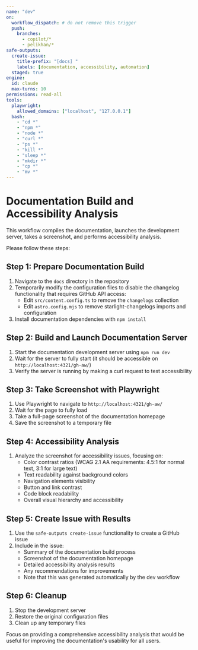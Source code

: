 ```yaml
---
name: "dev"
on:
  workflow_dispatch: # do not remove this trigger
  push:
    branches:
      - copilot/*
      - pelikhan/*
safe-outputs:
  create-issue:
    title-prefix: "[docs] "
    labels: [documentation, accessibility, automation]
  staged: true
engine: 
  id: claude
  max-turns: 10
permissions: read-all
tools:
  playwright:
    allowed_domains: ["localhost", "127.0.0.1"]
  bash:
    - "cd *"
    - "npm *"
    - "node *"
    - "curl *"
    - "ps *"
    - "kill *"
    - "sleep *"
    - "mkdir *"
    - "cp *"
    - "mv *"
---
```


# Documentation Build and Accessibility Analysis

This workflow compiles the documentation, launches the development server, takes a screenshot, and performs accessibility analysis.

Please follow these steps:

## Step 1: Prepare Documentation Build
1. Navigate to the `docs` directory in the repository
2. Temporarily modify the configuration files to disable the changelog functionality that requires GitHub API access:
   - Edit `src/content.config.ts` to remove the `changelogs` collection
   - Edit `astro.config.mjs` to remove starlight-changelogs imports and configuration
3. Install documentation dependencies with `npm install`

## Step 2: Build and Launch Documentation Server
1. Start the documentation development server using `npm run dev`
2. Wait for the server to fully start (it should be accessible on `http://localhost:4321/gh-aw/`)
3. Verify the server is running by making a curl request to test accessibility

## Step 3: Take Screenshot with Playwright
1. Use Playwright to navigate to `http://localhost:4321/gh-aw/`
2. Wait for the page to fully load
3. Take a full-page screenshot of the documentation homepage
4. Save the screenshot to a temporary file

## Step 4: Accessibility Analysis
1. Analyze the screenshot for accessibility issues, focusing on:
   - Color contrast ratios (WCAG 2.1 AA requirements: 4.5:1 for normal text, 3:1 for large text)
   - Text readability against background colors
   - Navigation elements visibility
   - Button and link contrast
   - Code block readability
   - Overall visual hierarchy and accessibility

## Step 5: Create Issue with Results
1. Use the `safe-outputs create-issue` functionality to create a GitHub issue
2. Include in the issue:
   - Summary of the documentation build process
   - Screenshot of the documentation homepage
   - Detailed accessibility analysis results
   - Any recommendations for improvements
   - Note that this was generated automatically by the dev workflow

## Step 6: Cleanup
1. Stop the development server
2. Restore the original configuration files
3. Clean up any temporary files

Focus on providing a comprehensive accessibility analysis that would be useful for improving the documentation's usability for all users.
